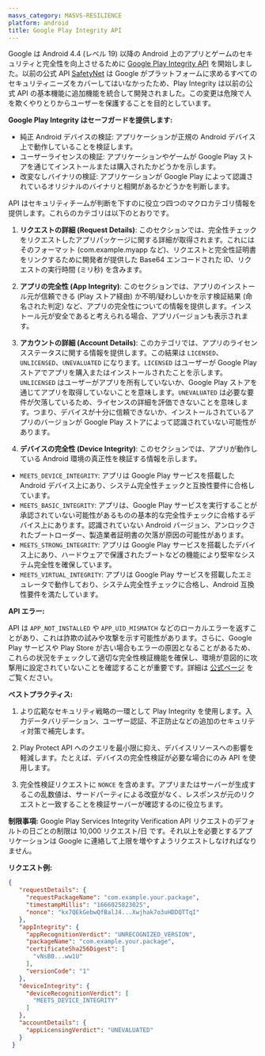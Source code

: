 ```yaml
---
masvs_category: MASVS-RESILIENCE
platform: android
title: Google Play Integrity API
---
```


Google は Android 4.4 (レベル 19) 以降の Android 上のアプリとゲームのセキュリティと完全性を向上させるために [Google Play Integrity API](https://developer.android.com/google/play/integrity/overview "Google Play Integrity API") を開始しました。以前の公式 API [SafetyNet](https://developer.android.com/training/safetynet) は Google がプラットフォームに求めるすべてのセキュリティニーズをカバーしてはいなかったため、Play Integrity は以前の公式 API の基本機能に追加機能を統合して開発されました。この変更は危険で人を欺くやりとりからユーザーを保護することを目的としています。

**Google Play Integrity はセーフガードを提供します:**

- 純正 Android デバイスの検証: アプリケーションが正規の Android デバイス上で動作していることを検証します。
- ユーザーライセンスの検証: アプリケーションやゲームが Google Play ストアを通じてインストールまたは購入されたかどうかを示します。
- 改変なしバイナリの検証: アプリケーションが Google Play によって認識されているオリジナルのバイナリと相関があるかどうかを判断します。

API はセキュリティチームが判断を下すのに役立つ四つのマクロカテゴリ情報を提供します。これらのカテゴリは以下のとおりです。

1. **リクエストの詳細 (Request Details)**: このセクションでは、完全性チェックをリクエストしたアプリパッケージに関する詳細が取得されます。これにはそのフォーマット (com.example.myapp など)、リクエストと完全性証明書をリンクするために開発者が提供した Base64 エンコードされた ID、リクエストの実行時間 (ミリ秒) を含みます。

2. **アプリの完全性 (App Integrity)**: このセクションでは、アプリのインストール元が信頼できる (Play ストア経由) か不明/疑わしいかを示す検証結果 (命名された判定) など、アプリの完全性についての情報を提供します。インストール元が安全であると考えられる場合、アプリバージョンも表示されます。

3. **アカウントの詳細 (Account Details)**: このカテゴリでは、アプリのライセンスステータスに関する情報を提供します。この結果は `LICENSED`、`UNLICENSED`、`UNEVALUATED` になります。`LICENSED` はユーザーが Google Play ストアでアプリを購入またはインストールされたことを示します。`UNLICENSED` はユーザーがアプリを所有していないか、Google Play ストアを通じてアプリを取得していないことを意味します。`UNEVALUATED` は必要な要件が欠落しているため、ライセンスの詳細を評価できないことを意味します。つまり、デバイスが十分に信頼できないか、インストールされているアプリのバージョンが Google Play ストアによって認識されていない可能性があります。

4. **デバイスの完全性 (Device Integrity)**: このセクションでは、アプリが動作している Android 環境の真正性を検証する情報を示します。

- `MEETS_DEVICE_INTEGRITY`: アプリは Google Play サービスを搭載した Android デバイス上にあり、システム完全性チェックと互換性要件に合格しています。
- `MEETS_BASIC_INTEGRITY`: アプリは、Google Play サービスを実行することが承認されていない可能性があるものの基本的な完全性チェックに合格するデバイス上にあります。認識されていない Android バージョン、アンロックされたブートローダー、製造業者証明書の欠落が原因の可能性があります。
- `MEETS_STRONG_INTEGRITY`: アプリは Google Play サービスを搭載したデバイス上にあり、ハードウェアで保護されたブートなどの機能により堅牢なシステム完全性を確保しています。
- `MEETS_VIRTUAL_INTEGRITY`: アプリは Google Play サービスを搭載したエミュレータで動作しており、システム完全性チェックに合格し、Android 互換性要件を満たしています。

**API エラー:**

API は `APP_NOT_INSTALLED` や `APP_UID_MISMATCH` などのローカルエラーを返すことがあり、これは詐欺の試みや攻撃を示す可能性があります。さらに、Google Play サービスや Play Store が古い場合もエラーの原因となることがあるため、これらの状況をチェックして適切な完全性検証機能を確保し、環境が意図的に攻撃用に設定されていないことを確認することが重要です。詳細は [公式ページ](https://developer.android.com/google/play/integrity/error-codes) をご覧ください。

**ベストプラクティス:**

1. より広範なセキュリティ戦略の一環として Play Integrity を使用します。入力データバリデーション、ユーザー認証、不正防止などの追加のセキュリティ対策で補完します。
2. Play Protect API へのクエリを最小限に抑え、デバイスリソースへの影響を軽減します。たとえば、デバイスの完全性検証が必要な場合にのみ API を使用します。

3. 完全性検証リクエストに `NONCE` を含めます。アプリまたはサーバーが生成するこの乱数値は、サードパーティによる改竄がなく、レスポンスが元のリクエストと一致することを検証サーバーが確認するのに役立ちます。

**制限事項:**
Google Play Services Integrity Verification API リクエストのデフォルトの日ごとの制限は 10,000 リクエスト/日 です。それ以上を必要とするアプリケーションは Google に連絡して上限を増やすようリクエストしなければなりません。

**リクエスト例:**

```json
{
   "requestDetails": {
     "requestPackageName": "com.example.your.package",
     "timestampMillis": "1666025823025",
     "nonce": "kx7QEkGebwQfBalJ4...Xwjhak7o3uHDDQTTqI"
   },
   "appIntegrity": {
     "appRecognitionVerdict": "UNRECOGNIZED_VERSION",
     "packageName": "com.example.your.package",
     "certificateSha256Digest": [
       "vNsB0...ww1U"
     ],
     "versionCode": "1"
   },
   "deviceIntegrity": {
     "deviceRecognitionVerdict": [
       "MEETS_DEVICE_INTEGRITY"
     ]
   },
   "accountDetails": {
     "appLicensingVerdict": "UNEVALUATED"
   }
 }
```
